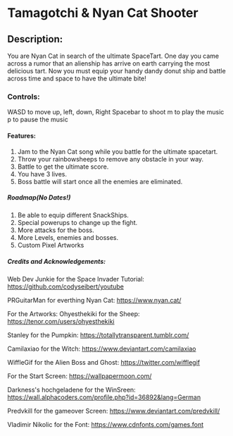 # Tamagotchi & Nyan Cat Shooter

## Description:
You are Nyan Cat in search of the ultimate SpaceTart. One day you came across a rumor that an alienship has arrive on earth carrying the most delicious tart. Now you must equip your handy dandy donut ship and battle across time and space to have the ultimate bite!

### Controls:
WASD to move up, left, down, Right
Spacebar to shoot
m to play the music
p to pause the music

#### Features:
1. Jam to the Nyan Cat song while you battle for the ultimate spacetart.
2. Throw your rainbowsheeps to remove any obstacle in your way.
3. Battle to get the ultimate score.
4. You have 3 lives.
5. Boss battle will start once all the enemies are eliminated.

##### Roadmap(No Dates!)
1. Be able to equip different SnackShips.
2. Special powerups to change up the fight.
3. More attacks for the boss.
4. More Levels, enemies and bosses.
5. Custom Pixel Artworks

##### Credits and Acknowledgements:
Web Dev Junkie for the Space Invader Tutorial: https://github.com/codyseibert/youtube

PRGuitarMan for everthing Nyan Cat: https://www.nyan.cat/

For the Artworks:
Ohyesthekiki for the Sheep: https://tenor.com/users/ohyesthekiki

Stanley for the Pumpkin: https://totallytransparent.tumblr.com/

Camilaxiao for the Witch: https://www.deviantart.com/camilaxiao

WiffleGif for the Alien Boss and Ghost: https://twitter.com/wifflegif

For the Start Screen: https://wallpapermoon.com/

Darkness's hochgeladene for the WinSreen: https://wall.alphacoders.com/profile.php?id=36892&lang=German

Predvkill for the gameover Screen: https://www.deviantart.com/predvkill/

Vladimir Nikolic for the Font: https://www.cdnfonts.com/games.font